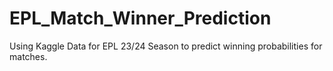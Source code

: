 # EPL_Match_Winner_Prediction
Using Kaggle Data for EPL 23/24 Season to predict winning probabilities for matches.
